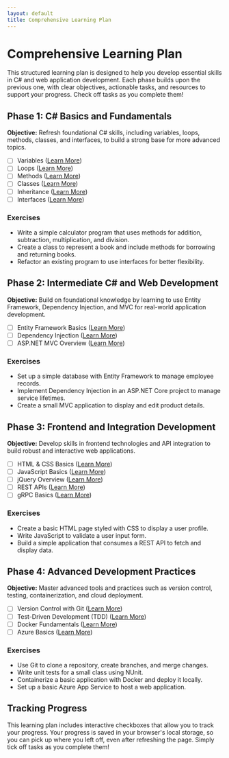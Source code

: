 ```yaml
---
layout: default
title: Comprehensive Learning Plan
---
```


# Comprehensive Learning Plan

This structured learning plan is designed to help you develop essential skills in C# and web application development. Each phase builds upon the previous one, with clear objectives, actionable tasks, and resources to support your progress. Check off tasks as you complete them!

## Phase 1: C# Basics and Fundamentals

**Objective:** Refresh foundational C# skills, including variables, loops, methods, classes, and interfaces, to build a strong base for more advanced topics.

- [ ] Variables ([Learn More](https://learn.microsoft.com/en-us/dotnet/csharp/programming-guide/types/))
- [ ] Loops ([Learn More](https://learn.microsoft.com/en-us/dotnet/csharp/programming-guide/control-flow/for-and-foreach-loops))
- [ ] Methods ([Learn More](https://learn.microsoft.com/en-us/dotnet/csharp/programming-guide/classes-and-structs/methods))
- [ ] Classes ([Learn More](https://learn.microsoft.com/en-us/dotnet/csharp/programming-guide/classes-and-structs/))
- [ ] Inheritance ([Learn More](https://learn.microsoft.com/en-us/dotnet/csharp/programming-guide/classes-and-structs/inheritance))
- [ ] Interfaces ([Learn More](https://learn.microsoft.com/en-us/dotnet/csharp/programming-guide/interfaces/))

### Exercises

- Write a simple calculator program that uses methods for addition, subtraction, multiplication, and division.
- Create a class to represent a book and include methods for borrowing and returning books.
- Refactor an existing program to use interfaces for better flexibility.

## Phase 2: Intermediate C# and Web Development

**Objective:** Build on foundational knowledge by learning to use Entity Framework, Dependency Injection, and MVC for real-world application development.

- [ ] Entity Framework Basics ([Learn More](https://learn.microsoft.com/en-us/ef/))
- [ ] Dependency Injection ([Learn More](https://learn.microsoft.com/en-us/dotnet/core/extensions/dependency-injection))
- [ ] ASP.NET MVC Overview ([Learn More](https://learn.microsoft.com/en-us/aspnet/mvc/overview/older-versions-1/introduction/getting-started-with-mvc))

### Exercises

- Set up a simple database with Entity Framework to manage employee records.
- Implement Dependency Injection in an ASP.NET Core project to manage service lifetimes.
- Create a small MVC application to display and edit product details.

## Phase 3: Frontend and Integration Development

**Objective:** Develop skills in frontend technologies and API integration to build robust and interactive web applications.

- [ ] HTML & CSS Basics ([Learn More](https://developer.mozilla.org/en-US/docs/Web/HTML))
- [ ] JavaScript Basics ([Learn More](https://developer.mozilla.org/en-US/docs/Web/JavaScript/Guide))
- [ ] jQuery Overview ([Learn More](https://learn.jquery.com/))
- [ ] REST APIs ([Learn More](https://learn.microsoft.com/en-us/azure/architecture/best-practices/api-design))
- [ ] gRPC Basics ([Learn More](https://learn.microsoft.com/en-us/aspnet/core/grpc/))

### Exercises

- Create a basic HTML page styled with CSS to display a user profile.
- Write JavaScript to validate a user input form.
- Build a simple application that consumes a REST API to fetch and display data.

## Phase 4: Advanced Development Practices

**Objective:** Master advanced tools and practices such as version control, testing, containerization, and cloud deployment.

- [ ] Version Control with Git ([Learn More](https://git-scm.com/doc))
- [ ] Test-Driven Development (TDD) ([Learn More](https://learn.microsoft.com/en-us/dotnet/core/testing/))
- [ ] Docker Fundamentals ([Learn More](https://docs.docker.com/get-started/))
- [ ] Azure Basics ([Learn More](https://learn.microsoft.com/en-us/azure/))

### Exercises

- Use Git to clone a repository, create branches, and merge changes.
- Write unit tests for a small class using NUnit.
- Containerize a basic application with Docker and deploy it locally.
- Set up a basic Azure App Service to host a web application.

## Tracking Progress

This learning plan includes interactive checkboxes that allow you to track your progress. Your progress is saved in your browser's local storage, so you can pick up where you left off, even after refreshing the page. Simply tick off tasks as you complete them!


